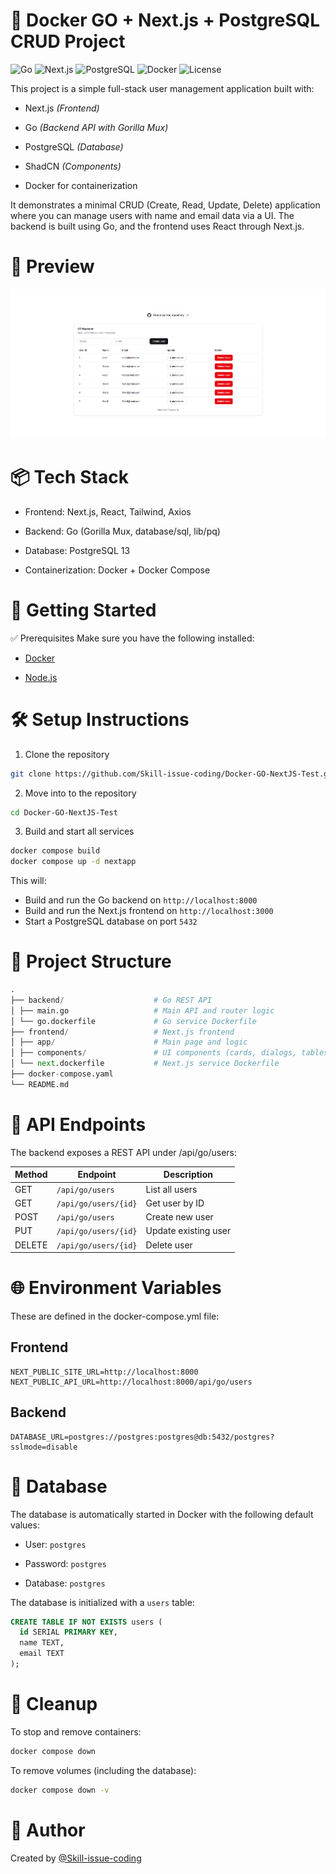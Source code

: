 # 🐳 Docker GO + Next.js + PostgreSQL CRUD Project

![Go](https://img.shields.io/badge/Go-1.23-blue?logo=go)
![Next.js](https://img.shields.io/badge/Next.js-15-black?logo=next.js)
![PostgreSQL](https://img.shields.io/badge/PostgreSQL-13-blue?logo=postgresql)
![Docker](https://img.shields.io/badge/Docker-Compose-blue?logo=docker)
![License](https://img.shields.io/badge/License-MIT-green)

This project is a simple full-stack user management application built with:

- Next.js _(Frontend)_

- Go _(Backend API with Gorilla Mux)_

- PostgreSQL _(Database)_

- ShadCN _(Components)_

- Docker for containerization

It demonstrates a minimal CRUD (Create, Read, Update, Delete) application where you can manage users with name and email data via a UI. The backend is built using Go, and the frontend uses React through Next.js.

# 📸 Preview

![preview img](assets/Preview.png)

# 📦 Tech Stack

- Frontend: Next.js, React, Tailwind, Axios

- Backend: Go (Gorilla Mux, database/sql, lib/pq)

- Database: PostgreSQL 13

- Containerization: Docker + Docker Compose

# 🚀 Getting Started

✅ Prerequisites
Make sure you have the following installed:

- [Docker](https://www.docker.com/products/docker-desktop)

- [Node.js](https://nodejs.org/en)

# 🛠️ Setup Instructions

1. Clone the repository

```bash
git clone https://github.com/Skill-issue-coding/Docker-GO-NextJS-Test.git

```

2. Move into to the repository

```bash
cd Docker-GO-NextJS-Test
```

3. Build and start all services

```bash
docker compose build
docker compose up -d nextapp
```

This will:

- Build and run the Go backend on `http://localhost:8000`
- Build and run the Next.js frontend on `http://localhost:3000`
- Start a PostgreSQL database on port `5432`

# 🧩 Project Structure

```python
.
├── backend/                    # Go REST API
│ ├── main.go                   # Main API and router logic
│ └── go.dockerfile             # Go service Dockerfile
├── frontend/                   # Next.js frontend
│ ├── app/                      # Main page and logic
│ ├── components/               # UI components (cards, dialogs, tables)
│ └── next.dockerfile           # Next.js service Dockerfile
├── docker-compose.yaml
└── README.md
```

# 🔧 API Endpoints

The backend exposes a REST API under /api/go/users:

| Method | Endpoint             | Description          |
| ------ | -------------------- | -------------------- |
| GET    | `/api/go/users`      | List all users       |
| GET    | `/api/go/users/{id}` | Get user by ID       |
| POST   | `/api/go/users`      | Create new user      |
| PUT    | `/api/go/users/{id}` | Update existing user |
| DELETE | `/api/go/users/{id}` | Delete user          |

# 🌐 Environment Variables

These are defined in the docker-compose.yml file:

## Frontend

```env
NEXT_PUBLIC_SITE_URL=http://localhost:8000
NEXT_PUBLIC_API_URL=http://localhost:8000/api/go/users
```

## Backend

```env
DATABASE_URL=postgres://postgres:postgres@db:5432/postgres?sslmode=disable
```

# 💾 Database

The database is automatically started in Docker with the following default values:

- User: `postgres`

- Password: `postgres`

- Database: `postgres`

The database is initialized with a `users` table:

```sql
CREATE TABLE IF NOT EXISTS users (
  id SERIAL PRIMARY KEY,
  name TEXT,
  email TEXT
);
```

# 🧹 Cleanup

To stop and remove containers:

```bash
docker compose down
```

To remove volumes (including the database):

```bash
docker compose down -v
```

# 👤 Author

Created by [@Skill-issue-coding](https://github.com/Skill-issue-coding)
